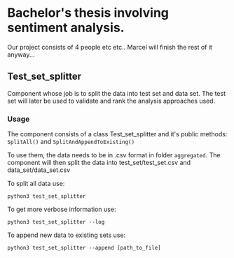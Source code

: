 # Bachelor's thesis involving sentiment analysis.

Our project consists of 4 people etc etc.. Marcel will finish the rest of it anyway...

## Test_set_splitter
Component whose job is to split the data into test set and data set. The test set will later be used to validate and rank the analysis approaches used.

### Usage
The component consists of a class Test_set_splitter and it's public methods:
`SplitAll()` and `SplitAndAppendToExisting()`

To use them, the data needs to be in .csv format in folder `aggregated`. The component will then split the data into test_set/test_set.csv and data_set/data_set.csv

To split all data use:
```
python3 test_set_splitter
```

To get more verbose information use:
```
python3 test_set_splitter --log
```

To append new data to existing sets use:
```
python3 test_set_splitter --append [path_to_file]
```
